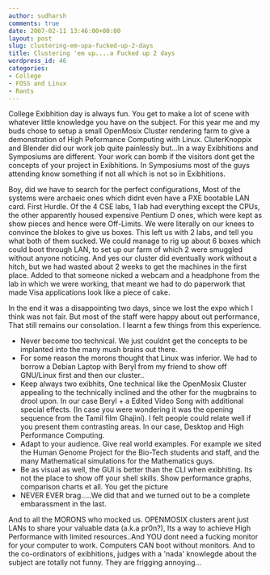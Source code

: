 ```yaml
---
author: sudharsh
comments: true
date: 2007-02-11 13:46:00+00:00
layout: post
slug: clustering-em-upa-fucked-up-2-days
title: Clustering 'em up....a Fucked up 2 days
wordpress_id: 46
categories:
- College
- FOSS and Linux
- Rants
---
```


College Exibhition day is always fun. You get to make a lot of scene with whatever little knowledge you have on the subject. For this year me and my buds chose to setup a small OpenMosix Cluster rendering farm to give a demonstration of High Peformance Computing with Linux. CluterKnoppix and Blender did our work job quite painlessly but...In a way Exibhitions and Symposiums are different. Your work can bomb if the visitors dont get the concepts of your project in Exibhitions.  In Symposiums most of the guys attending know something if not all which is not so in Exibhitions.

Boy, did we have to search for the perfect configurations, Most of the systems were archaeic ones which didnt even have a PXE bootable LAN card. First Hurdle. Of the 4 CSE labs, 1 lab had everything except the CPUs, the other apparently housed expensive Pentium D ones, which were kept as show pieces and hence were Off-Limits. We were literally on our knees to convince the blokes to give us boxes. This left us with 2 labs, and tell you what both of them sucked. We could manage to rig up about 6 boxes which could boot through LAN, to set up our farm of which 2 were smuggled without anyone noticing. And yes our cluster did eventually work without a hitch, but we had wasted about 2 weeks to get the machines in the first place. Added to that someone nicked a webcam and a headphone from the lab in which we were working, that meant we had to do paperwork that made Visa applications look like a piece of cake. 

In the end it was a disappointing two days, since we lost the expo which I think was not fair. But most of the staff were happy about out performance, That still remains our consolation. 
I learnt a few things from this experience.

* Never become too technical. We just couldnt get the concepts to be implanted into the many mush brains out there.
* For some reason the morons thought that Linux was inferior. We had to borrow a Debian Laptop with Beryl from my friend to show off GNU/Linux first and then our cluster..
* Keep always two exibhits, One technical like the OpenMosix Cluster appealing to the technically inclined and the other for the mugbrains to drool upon. In our case Beryl + a Edited Video Song with additional special effects. (In case you were wondering it was the opening sequence from the Tamil film Ghajini). I felt people could relate well if you present them contrasting areas. In our case, Desktop and High Performance Computing.
* Adapt to your audience. Give real world examples. For example we sited the Human Genome Project for the Bio-Tech students and staff, and the many Mathematical simulations for the Mathematics guys. 
* Be as visual as well, the GUI is better than the CLI when exibhiting. Its not the place to show off your shell skills. Show performance graphs, comparison charts et all. You get the picture
* NEVER EVER brag.....We did that and we turned out to be a complete embarassment in the last. 

And to all the MORONS who mocked us. OPENMOSIX clusters arent just LANs to share your valuable data (a.k.a pr0n?), Its a way to achieve High Performance with limited resources..And YOU dont need a fucking monitor for your computer to work. Computers CAN boot without monitors.
And to the co-ordinators of exibhitions, judges with a 'nada' knowlegde about the subject are totally not funny. They are frigging annoying...


